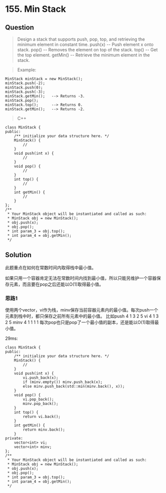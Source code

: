 # 155. Min Stack

## Question
> Design a stack that supports push, pop, top, and retrieving the minimum element in constant time.
> push(x) -- Push element x onto stack.
> pop() -- Removes the element on top of the stack.
> top() -- Get the top element.
> getMin() -- Retrieve the minimum element in the stack.

> Example:
```
MinStack minStack = new MinStack();
minStack.push(-2);
minStack.push(0);
minStack.push(-3);
minStack.getMin();   --> Returns -3.
minStack.pop();
minStack.top();      --> Returns 0.
minStack.getMin();   --> Returns -2.
```

> C++
```
class MinStack {
public:
    /** initialize your data structure here. */
    MinStack() {
    	// 
    }
    void push(int x) {
    	//   
    }
    void pop() {
     	//   
    }
    int top() {
		//   
    }
    int getMin() {
     	//   
    }
};
/**
 * Your MinStack object will be instantiated and called as such:
 * MinStack obj = new MinStack();
 * obj.push(x);
 * obj.pop();
 * int param_3 = obj.top();
 * int param_4 = obj.getMin();
 */
```

## Solution

此题重点在如何在常数时间内取得栈中最小值。

如果只用一个容器肯定无法在常数时间内找到最小值，所以只能另维护一个容器保存元素，而且要在pop之后还能以O(1)取得最小值。

### 思路1

使用两个vector，vi作为栈，minv保存当前容器元素内的最小值。每次push一个元素到栈中时，都只保存之前所有元素中的最小值。
比如push 4 1 3 2 5
vi 4 1 3 2 5
minv 4 1 1 1 1
每次pop也只是pop了一个最小值的副本，还是能以O(1)取得最小值。

29ms:
```
class MinStack {
public:
    /** initialize your data structure here. */
    MinStack() {
		//
    }
    void push(int x) {
    	vi.push_back(x);
		if (minv.empty()) minv.push_back(x);
		else minv.push_back(std::min(minv.back(), x));   
    }
    void pop() {
     	vi.pop_back();
		minv.pop_back();
    }
    int top() {
		return vi.back();
    }
    int getMin() {
		return minv.back();
    }
private:
	vector<int> vi;
	vector<int> minv;
};
/**
 * Your MinStack object will be instantiated and called as such:
 * MinStack obj = new MinStack();
 * obj.push(x);
 * obj.pop();
 * int param_3 = obj.top();
 * int param_4 = obj.getMin();
 */
```
